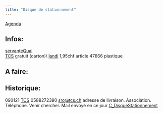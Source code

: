 ```yaml
---
title: "Disque de stationnement"
---
```


[Agenda](notes/AgendaMaJournee.md) 
## Infos:
[servanteQuai](notes/zones/servanteQuai.md)\
[TCS](notes/equipements/vehicules/TCS.md) gratuit (carton)\ 
[landi](notes/utilisateurs/fournisseurs/landi.md) 1,95chf article 47866 plastique 
## A faire: 

## Historique:
090121 [TCS](notes/equipements/vehicules/TCS.md) 0588272390 [sro@tcs.ch](mailto:sro@tcs.ch) adresse de livraison. Association. Téléphone. Venir chercher. Mail envoyé en ce jour [C_DisqueStationnement](notes/equipements/consommables/C_DisqueStationnement.md)